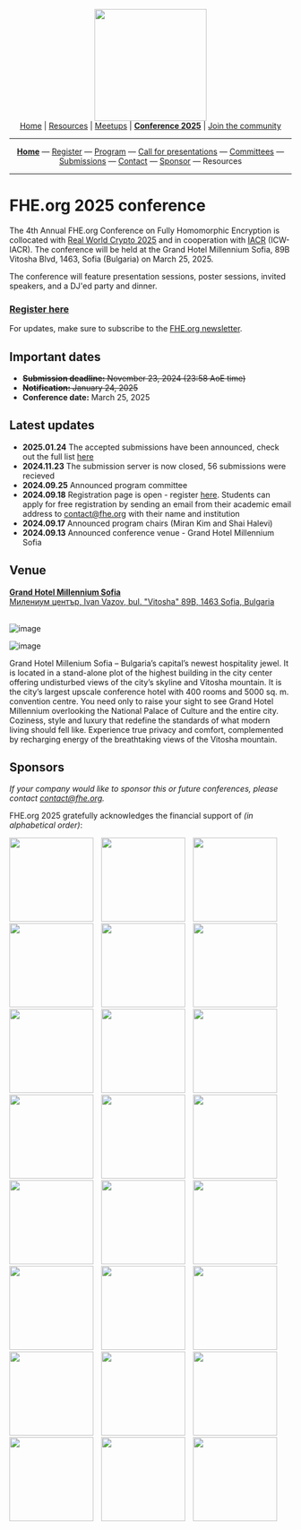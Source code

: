 <!-- Main header navigation -->
<p align="center">
  <img width="200" src="https://user-images.githubusercontent.com/5758427/180978488-db825482-5a58-4c7c-9589-c494a6f0be04.png"><br/>
  <a href="https://fhe-org.github.io">Home</a> | <a href="https://fhe-org.github.io/resources">Resources</a> | <a href="https://fhe-org.github.io/meetups/">Meetups</a> | <a href="https://fhe-org.github.io/conferences/conference-2025/"><b>Conference 2025</b></a> | <a href="https://fhe-org.github.io/community">Join the community</a>
</p>
<hr/>
<!-- /Main header navigation -->


<!-- Header conference 2025 links -->
<p align="center">
  <a href="https://fhe-org.github.io/conferences/conference-2025/"><b>Home</b></a>
  —
  <a href="https://lu.ma/fhe-org-conference-2025-tickets">Register</a>
  —
  <a href="https://fhe-org.github.io/conferences/conference-2025/program">Program</a>
  —
  <a href="https://fhe-org.github.io/conferences/conference-2025/call-for-presentations">Call for presentations</a>
  —
  <a href="https://fhe-org.github.io/conferences/conference-2025/committees">Committees</a>
  —
  <a href="https://fhe-org.github.io/conferences/conference-2025/submissions">Submissions</a>
  —
  <a href="https://fhe-org.github.io/conferences/conference-2025/contact">Contact</a>
  —
  <a href="https://fhe-org.github.io/conferences/conference-2025/sponsor">Sponsor</a>
  —
  Resources
</p>
<hr/>
<!-- /Header conference 2025 links -->



# FHE.org 2025 conference

The 4th Annual FHE.org Conference on Fully Homomorphic Encryption is collocated with [Real World Crypto 2025](https://rwc.iacr.org/2025/) and in cooperation with [IACR](https://iacr.org/) (ICW-IACR). The conference will be held at the Grand Hotel Millennium Sofia, 89B Vitosha Blvd, 1463, Sofia (Bulgaria) on March 25, 2025.

The conference will feature presentation sessions, poster sessions, invited speakers, and a DJ'ed party and dinner. 

### [Register here](https://lu.ma/fhe-org-conference-2025-tickets)

For updates, make sure to subscribe to the [FHE.org newsletter](https://fheorg.substack.com/).

## Important dates
- ~~**Submission deadline:** November 23, 2024 (23:58 AoE time)~~
- ~~**Notification:** January 24, 2025~~
- **Conference date:** March 25, 2025

## Latest updates
- **2025.01.24** The accepted submissions have been announced, check out the full list [here](https://fhe.org/conferences/conference-2025/program)
- **2024.11.23** The submission server is now closed, 56 submissions were recieved
- **2024.09.25** Announced program committee
- **2024.09.18** Registration page is open - register [here](https://lu.ma/fhe-org-conference-2025-tickets). Students can apply for free registration by sending an email from their academic email address to contact@fhe.org with their name and institution
- **2024.09.17** Announced program chairs (Miran Kim and Shai Halevi)
- **2024.09.13** Announced conference venue - Grand Hotel Millennium Sofia

## Venue

<a href="https://www.google.com/maps/search/?api=1&query=Grand%20Hotel%20Millennium%20Sofia&query_place_id=ChIJdXtu_6OFqkAR1JmitDfJZlE">  
<b>Grand Hotel Millennium Sofia</b><br>
Милениум център, Ivan Vazov, bul. "Vitosha" 89B, 1463 Sofia, Bulgaria<br><br>
</a>

![image](https://github.com/user-attachments/assets/caa74cd4-c708-4e1f-9f41-af81919148c6)

![image](https://github.com/user-attachments/assets/95fc832f-49e4-4b0e-a7a8-151d7174140d)


Grand Hotel Millenium Sofia – Bulgaria’s capital’s newest hospitality jewel. It is located in a stand-alone plot of the highest building in the city center offering undisturbed views of the city’s skyline and Vitosha mountain. It is the city’s largest upscale conference hotel with 400 rooms and 5000 sq. m. convention centre. You need only to raise your sight to see Grand Hotel Millennium overlooking the National Palace of Culture and the entire city. Coziness, style and luxury that redefine the standards of what modern living should fell like. Experience true privacy and comfort, complemented by recharging energy of the breathtaking views of the Vitosha mountain. 



## Sponsors

*If your company would like to sponsor this or future conferences, please contact contact@fhe.org.*

FHE.org 2025 gratefully acknowledges the financial support of <i>(in alphabetical order)</i>:


<span style="padding-right:10px"><a href="https://aws.amazon.com/"><img src="https://github.com/FHE-org/fhe-org.github.io/assets/37557436/5b6eaaaf-d115-41ff-b2da-e3643bb06db1" width="150px"></a></span> 
<span style="padding-right:10px"><a href="https://brside.com/"><img src="https://github.com/FHE-org/fhe-org.github.io/assets/37557436/6f4f7bd1-1e13-4671-912a-26035131310f" width="150px"></a></span>
<span style="padding-right:10px"><a href="https://cornami.com/"><img src="https://github.com/FHE-org/fhe-org.github.io/assets/37557436/5501b8c7-c676-4527-b00f-f4b97e8e19f9" width="150px"></a></span> 
<span style="padding-right:10px"><a href="https://cryptoexperts.com/"><img src="https://github.com/FHE-org/fhe-org.github.io/assets/37557436/7478150a-fe4e-4d79-b7fa-a28015dad6ec" width="150px"></a></span> 
<span style="padding-right:10px"><a href="https://desilo.ai/"><img src="https://github.com/FHE-org/fhe-org.github.io/assets/37557436/fd3f8a34-c3c3-4f79-ae17-deb2cc93374f" width="150px"></a></span>
<span style="padding-right:10px"><a href="https://eaglys.co.jp/en/"><img src="https://github.com/FHE-org/fhe-org.github.io/assets/37557436/54a0bb9f-0546-44cb-a1ed-7d0b9785fbd1" width="150px"></a></span>
<span style="padding-right:10px"><a href="https://enveil.com/"><img src="https://github.com/FHE-org/fhe-org.github.io/assets/37557436/87f3007c-1721-490d-98d0-cea5d7e9f9fd" width="150px"></a></span>
<span style="padding-right:10px"><a href="https://flashbots.net/"><img src="https://github.com/FHE-org/fhe-org.github.io/assets/37557436/a35b379f-bfc6-4abc-99a7-9a3c7f1a3e38" width="150px"></a></span>
<span style="padding-right:10px"><a href="https://heaan.it/"><img src="https://user-images.githubusercontent.com/5758427/216011474-c46580f9-e239-4582-ad21-7cc091cbff18.png" width="150px"></a></span>
<span style="padding-right:10px"><a href="https://www.inco.network/"><img src="https://github.com/FHE-org/fhe-org.github.io/assets/37557436/386095b7-306b-45b0-baa3-d6a1d2d6bca1" width="150px"></a></span>
<span style="padding-right:10px"><a href="https://lambdaclass.com/"><img src="https://github.com/FHE-org/fhe-org.github.io/assets/37557436/5ce3c1d2-dbbe-4556-a2e1-9e3e1d271e0a" width="150px"></a></span>
<span style="padding-right:10px"><a href="https://leastauthority.com/"><img src="https://github.com/FHE-org/fhe-org.github.io/assets/37557436/3ae60557-35ca-408e-94ba-a8c80da21acb" width="150px"></a></span>
<span style="padding-right:10px"><a href="https://mindnetwork.xyz"><img src="https://github.com/user-attachments/assets/ae8ff467-0443-4823-8bf8-e5ac2c2bd5bf" width="150px"></a></span>
<span style="padding-right:10px"><a href="https://nillion.com/"><img src="https://github.com/user-attachments/assets/35ba0f71-d5d1-45bc-9721-ad4c01b49418" width="150px"></a></span>
<span style="padding-right:10px"><a href="https://niobiummicrosystems.com/"><img src="https://github.com/user-attachments/assets/3baddb71-48eb-41fc-b8d1-133d985100b5" width="150px"></a></span>
<span style="padding-right:10px"><a href="https://www.olvid.io/"><img src="https://github.com/FHE-org/fhe-org.github.io/assets/37557436/9a62d077-fd7e-4cd7-8869-2ad0e7bd1e86" width="150px"></a></span>
<span style="padding-right:10px"><a href="https://optalysys.com/"><img src="https://github.com/FHE-org/fhe-org.github.io/assets/37557436/604f8663-a8de-4619-939f-f35d8c166d7f" width="150px"></a></span>
<span style="padding-right:10px"><a href="https://ostif.org"><img src="https://github.com/user-attachments/assets/cb23b5c0-a0d4-40ea-8d4d-7d87841416af" width="150px"></a></span>
<span style="padding-right:10px"><a href="https://phantom.zone/"><img src="https://github.com/user-attachments/assets/01646cc6-aca2-4110-a1ec-4a1151c2c122" width="150px"></a></span>
<span style="padding-right:10px"><a href="https://scrt.network/"><img src="https://github.com/user-attachments/assets/55cd0288-62ab-4d61-9862-36b152bb3903" width="150px"></a></span>
<span style="padding-right:10px"><a href="https://sightai.io/"><img src="https://github.com/user-attachments/assets/35541a29-a223-4984-9bd5-a6abb5dcd5c1" width="150px"></a></span>
<span style="padding-right:10px"><a href="https://symbolic.software/"><img src="https://github.com/FHE-org/fhe-org.github.io/assets/37557436/7262cee7-f4bd-4f08-983e-03356ddda49c" width="150px"></a></span>
<span style="padding-right:10px"><a href="https://the.engineer/"><img src="https://github.com/FHE-org/fhe-org.github.io/assets/37557436/7b16bcd9-cdbe-4924-956d-caa3adf34697" width="150px"></a></span>
<span style="padding-right:10px"><a href="https://zama.ai"><img src="https://user-images.githubusercontent.com/5758427/185637978-55314bc6-ae80-4afd-9010-0c70f8cb963d.png" width="150px"></a>

<br><br>
